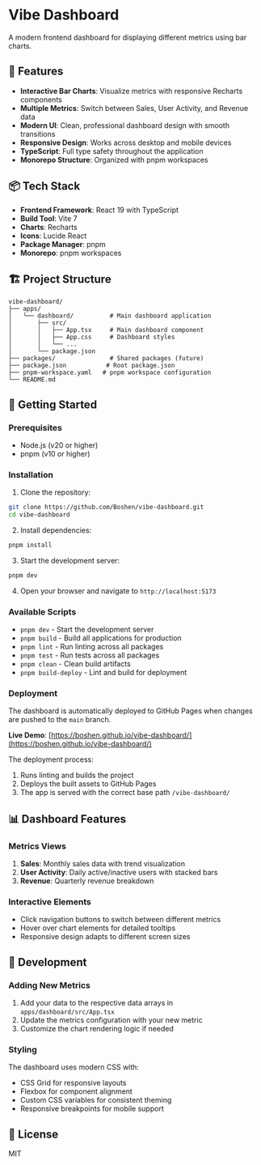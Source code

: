 # Vibe Dashboard

A modern frontend dashboard for displaying different metrics using bar charts.

## 🚀 Features

- **Interactive Bar Charts**: Visualize metrics with responsive Recharts components
- **Multiple Metrics**: Switch between Sales, User Activity, and Revenue data
- **Modern UI**: Clean, professional dashboard design with smooth transitions
- **Responsive Design**: Works across desktop and mobile devices
- **TypeScript**: Full type safety throughout the application
- **Monorepo Structure**: Organized with pnpm workspaces

## 📦 Tech Stack

- **Frontend Framework**: React 19 with TypeScript
- **Build Tool**: Vite 7
- **Charts**: Recharts
- **Icons**: Lucide React
- **Package Manager**: pnpm
- **Monorepo**: pnpm workspaces

## 🏗 Project Structure

```
vibe-dashboard/
├── apps/
│   └── dashboard/          # Main dashboard application
│       ├── src/
│       │   ├── App.tsx     # Main dashboard component
│       │   ├── App.css     # Dashboard styles
│       │   └── ...
│       └── package.json
├── packages/               # Shared packages (future)
├── package.json           # Root package.json
├── pnpm-workspace.yaml   # pnpm workspace configuration
└── README.md
```

## 🚀 Getting Started

### Prerequisites

- Node.js (v20 or higher)
- pnpm (v10 or higher)

### Installation

1. Clone the repository:
```bash
git clone https://github.com/Boshen/vibe-dashboard.git
cd vibe-dashboard
```

2. Install dependencies:
```bash
pnpm install
```

3. Start the development server:
```bash
pnpm dev
```

4. Open your browser and navigate to `http://localhost:5173`

### Available Scripts

- `pnpm dev` - Start the development server
- `pnpm build` - Build all applications for production
- `pnpm lint` - Run linting across all packages
- `pnpm test` - Run tests across all packages
- `pnpm clean` - Clean build artifacts
- `pnpm build-deploy` - Lint and build for deployment

### Deployment

The dashboard is automatically deployed to GitHub Pages when changes are pushed to the `main` branch.

**Live Demo**: [https://boshen.github.io/vibe-dashboard/](https://boshen.github.io/vibe-dashboard/)

The deployment process:
1. Runs linting and builds the project
2. Deploys the built assets to GitHub Pages
3. The app is served with the correct base path `/vibe-dashboard/`

## 📊 Dashboard Features

### Metrics Views

1. **Sales**: Monthly sales data with trend visualization
2. **User Activity**: Daily active/inactive users with stacked bars
3. **Revenue**: Quarterly revenue breakdown

### Interactive Elements

- Click navigation buttons to switch between different metrics
- Hover over chart elements for detailed tooltips
- Responsive design adapts to different screen sizes

## 🔧 Development

### Adding New Metrics

1. Add your data to the respective data arrays in `apps/dashboard/src/App.tsx`
2. Update the metrics configuration with your new metric
3. Customize the chart rendering logic if needed

### Styling

The dashboard uses modern CSS with:
- CSS Grid for responsive layouts
- Flexbox for component alignment
- Custom CSS variables for consistent theming
- Responsive breakpoints for mobile support

## 📝 License

MIT
